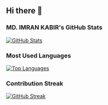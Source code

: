 ## Hi there 👋

<!--
**imrankabir02/imrankabir02** is a ✨ _special_ ✨ repository because its `README.md` (this file) appears on your GitHub profile.

Here are some ideas to get you started:

- 🔭 I’m currently working on ...
- 🌱 I’m currently learning ...
- 👯 I’m looking to collaborate on ...
- 🤔 I’m looking for help with ...
- 💬 Ask me about ...
- 📫 How to reach me: ...
- 😄 Pronouns: ...
- ⚡ Fun fact: ...
-->


### MD. IMRAN KABIR's GitHub Stats

[![GitHub Stats](https://github-readme-stats.vercel.app/api?username=imrankabir02&show_icons=true&theme=vue&hide_border=true)](https://github.com/imrankabir02)

### Most Used Languages

[![Top Languages](https://github-readme-stats.vercel.app/api/top-langs/?username=imrankabir02&layout=compact&theme=vue&hide_border=true)](https://github.com/imrankabir02)

### Contribution Streak

[![GitHub Streak](https://github-readme-streak-stats.herokuapp.com/?user=imrankabir02&theme=vue&hide_border=true)](https://git.io/streak-stats)
